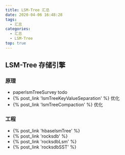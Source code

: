 ```yaml
---
title: LSM-Tree 汇总
date: 2020-04-06 16:48:28
tags:
  - 汇总
categories:
  - 汇总  
  - LSM-Tree
top: true    
---
```


<p></p>
<!-- more -->

## LSM-Tree 存储引擎
### 原理
+ paperlsmTreeSurvey  todo
+ {% post_link 'lsmTreeKeyValueSeparation'  %}   优化
+ {% post_link 'lsmTreeCompaction'  %}   优化

### 工程
+ {% post_link 'hbaselsmTree'  %} 
+ {% post_link 'rocksdb'  %} 
+ {% post_link 'rocksdbLsm'  %}  
+ {% post_link 'rocksdbSST'  %}  

